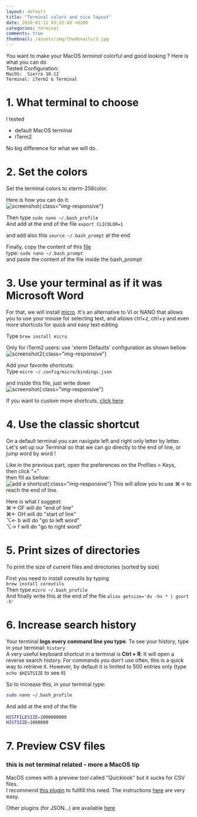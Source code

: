 ```yaml
---
layout: default
title: "Terminal colors and nice layout"
date: 2018-02-12 03:22:48 +0100
categories: terminal
comments: true
thumbnail: /assets/img/thumbnails/2.jpg
---
```


You want to make your MacOS _terminal_ colorful and good looking ? Here is what you can do  
Tested Configuration:  
`MacOS:  Sierra 10.12`  
`Terminal: iTerm2 & Terminal`

# 1. What terminal to choose

I tested

- default MacOS terminal
- iTerm2

No big difference for what we will do.

# 2. Set the colors

Set the terminal colors to xterm-256color.

Here is how you can do it:  
![screenshot](https://ibin.co/3rScPWGjTtfM.png){:class="img-responsive"}

Then type `sudo nano ~/.bash_profile`  
And add at the end of the file
`export CLICOLOR=1`

and add also this `source ~/.bash_prompt` at the end

Finally, copy the content of this [file][gist]  
type: `sudo nano ~/.bash_prompt`  
and paste the content of the file inside the bash_prompt

# 3. Use your terminal as if it was Microsoft Word

For that, we will install [micro][micro]. It's an alternative to VI or NANO that allows you to use your mouse for selecting text, and allows ctrl+z, ctrl+y and even more shortcuts for quick and easy text editing

Type `brew install micro`

Only for iTerm2 users: use 'xterm Defaults' configuration as shown bellow
![screenshot2](https://ibin.co/3rSgoi67wTnQ.png){:class="img-responsive"}

Add your favorite shortcuts:  
Type `micro ~/.config/micro/bindings.json`

and inside this file, just write down  
![screenshot](https://ibin.co/3rSiCZPp3tuf.png){:class="img-responsive"}

If you want to custom more shortcuts, [click here][shortcuts]

# 4. Use the classic shortcut

On a default terminal you can navigate left and right only letter by letter.  
Let's set up our Terminal so that we can go directly to the end of line, or jump word by word !

Like in the previous part, open the preferences on the Profiles > Keys,  
then click "+"  
then fill as bellow:  
![add a shortcut](https://ibin.co/3rSuB1axn7ii.png){:class="img-responsive"}
This will allow you to use ⌘→ to reach the end of line.

Here is what I suggest:  
⌘→ OF will do "end of line"  
⌘← OH will do "start of line"  
⌥← b will do "go to left word"  
⌥→ f will do "go to right word"

# 5. Print sizes of directories

To print the size of current files and directories (sorted by size)

First you need to install coreutils by typing  
`brew install coreutils`  
Then type `micro ~/.bash_profile`  
And finally write this at the end of the file `alias getsize='du -hs * | gsort -h'`

# 6. Increase search history

Your terminal **logs every command line you type**. To see your history, type in your terminal: `history`  
A very useful keyboard shortcut in a terminal is **Ctrl + R**: It will open a reverse search history. For commands you don't use often, this is a quick way to retrieve it. However, by default it is limited to 500 entries only (type ` echo $HISTSIZE` to see it)

So to increase this, in your terminal type:

```bash
sudo nano ~/.bash_profile
```

And add at the end of the file

```bash
HISTFILESIZE=1000000000
HISTSIZE=1000000
```

# 7. Preview CSV files

### this is not terminal related - more a MacOS tip

MacOS comes with a preview tool called "Quicklook" but it sucks for CSV files.  
I recommend [this plugin][plugin] to fullfill this need. The instructions [here][csv] are very easy.

Other plugins (for JSON...) are available [here][link]

[micro]: https://github.com/zyedidia/micro
[shortcuts]: https://github.com/zyedidia/micro/blob/master/runtime/help/keybindings.md
[gist]: https://gist.githubusercontent.com/guillim/1a000d46c178e22fa91256ab87570610/raw/febad47295b043b747c81a8b365a018f882b16f1/.bash_prompt
[plugin]: https://github.com/p2/quicklook-csv/releases/download/1.3/QuickLookCSV-1.3.dmg
[csv]: https://github.com/p2/quicklook-csv
[link]: http://www.quicklookplugins.com/
